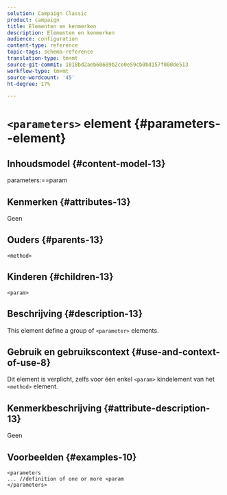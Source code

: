```yaml
---
solution: Campaign Classic
product: campaign
title: Elementen en kenmerken
description: Elementen en kenmerken
audience: configuration
content-type: reference
topic-tags: schema-reference
translation-type: tm+mt
source-git-commit: 1818bd2aeb60689b2ce0e59cb0bd157f000de513
workflow-type: tm+mt
source-wordcount: '45'
ht-degree: 17%

---
```



# `<parameters>` element  {#parameters--element}

## Inhoudsmodel {#content-model-13}

parameters:==param

## Kenmerken {#attributes-13}

Geen

## Ouders {#parents-13}

`<method>`

## Kinderen {#children-13}

`<param>`

## Beschrijving {#description-13}

This element define a group of `<parameter>` elements.

## Gebruik en gebruikscontext {#use-and-context-of-use-8}

Dit element is verplicht, zelfs voor één enkel `<param>` kindelement van het `<method>` element.

## Kenmerkbeschrijving {#attribute-description-13}

Geen

## Voorbeelden {#examples-10}

```
<parameters
... //definition of one or more <param
</parameters>
```
